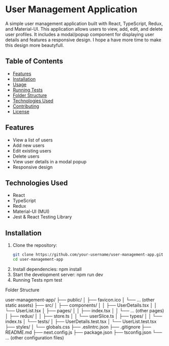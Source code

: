 # User Management Application

A simple user management application built with React, TypeScript, Redux, and Material-UI. This application allows users to view, add, edit, and delete user profiles. It includes a modal/popup component for displaying user details and features a responsive design. I hope a have more time to make this design more beautyfull. 

## Table of Contents

- [Features](#features)
- [Installation](#installation)
- [Usage](#usage)
- [Running Tests](#running-tests)
- [Folder Structure](#folder-structure)
- [Technologies Used](#technologies-used)
- [Contributing](#contributing)
- [License](#license)

## Features

- View a list of users
- Add new users
- Edit existing users
- Delete users
- View user details in a modal popup
- Responsive design

## Technologies Used
- React
- TypeScript
- Redux
- Material-UI (MUI)
- Jest & React Testing Library

## Installation

1. Clone the repository:
   ```bash
   git clone https://github.com/your-username/user-management-app.git
   cd user-management-app
2. Install dependencies:
   npm install
3. Start the development server:
   npm run dev
4. Running Tests
   npm test

Folder Structure

user-management-app/
├── public/
│   ├── favicon.ico
│   └── ... (other static assets)
├── src/
│   ├── components/
│   │   ├── UserDetails.tsx
│   │   └── UserList.tsx
│   ├── pages/
│   │   ├── index.tsx
│   │   └── ... (other pages)
│   ├── redux/
│   │   ├── store.ts
│   │   └── userSlice.ts
│   ├── types/
│   │   └── index.ts
│   └── tests/
│       ├── UserDetails.test.tsx
│       └── UserList.test.tsx
├── styles/
│   └── globals.css
├── .eslintrc.json
├── .gitignore
├── README.md
├── next.config.js
├── package.json
├── tsconfig.json
└── ... (other configuration files)


